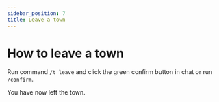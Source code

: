 ```yaml
---
sidebar_position: 7
title: Leave a town
---
```


# How to leave a town

Run command `/t leave` and click the green confirm button in chat or run `/confirm`.

You have now left the town.